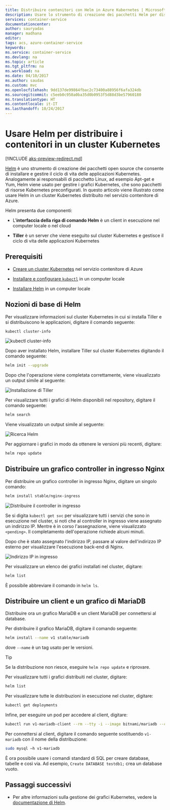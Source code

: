 ```yaml
---
title: Distribuire contenitori con Helm in Azure Kubernetes | Microsoft Docs
description: Usare lo strumento di creazione dei pacchetti Helm per distribuire i contenitori in un cluster Kubernetes nel servizio contenitore di Azure
services: container-service
documentationcenter: 
author: sauryadas
manager: madhana
editor: 
tags: acs, azure-container-service
keywords: 
ms.service: container-service
ms.devlang: na
ms.topic: article
ms.tgt_pltfrm: na
ms.workload: na
ms.date: 04/10/2017
ms.author: saudas
ms.custom: mvc
ms.openlocfilehash: 9dd137de99864fbac2c73400a88956f6afa324db
ms.sourcegitcommit: c5eeb0c950a0ba35d0b0953f5d88d3be57960180
ms.translationtype: HT
ms.contentlocale: it-IT
ms.lasthandoff: 10/24/2017
---
```

# <a name="use-helm-to-deploy-containers-on-a-kubernetes-cluster"></a>Usare Helm per distribuire i contenitori in un cluster Kubernetes

[!INCLUDE [aks-preview-redirect.md](../../../includes/aks-preview-redirect.md)]

[Helm](https://github.com/kubernetes/helm/) è uno strumento di creazione dei pacchetti open source che consente di installare e gestire il ciclo di vita delle applicazioni Kubernetes. Analogamente ai responsabili di pacchetto Linux, ad esempio Apt-get e Yum, Helm viene usato per gestire i grafici Kubernetes, che sono pacchetti di risorse Kubernetes preconfigurati. In questo articolo viene illustrato come usare Helm in un cluster Kubernetes distribuito nel servizio contenitore di Azure.

Helm presenta due componenti: 
* L'**interfaccia della riga di comando Helm** è un client in esecuzione nel computer locale o nel cloud  

* **Tiller** è un server che viene eseguito sul cluster Kubernetes e gestisce il ciclo di vita delle applicazioni Kubernetes 
 
## <a name="prerequisites"></a>Prerequisiti

* [Creare un cluster Kubernetes](container-service-kubernetes-walkthrough.md) nel servizio contenitore di Azure

* [Installare e configurare `kubectl`](../container-service-connect.md) in un computer locale

* [Installare Helm](https://github.com/kubernetes/helm/blob/master/docs/install.md) in un computer locale

## <a name="helm-basics"></a>Nozioni di base di Helm 

Per visualizzare informazioni sul cluster Kubernetes in cui si installa Tiller e si distribuiscono le applicazioni, digitare il comando seguente:

```bash
kubectl cluster-info 
```
![kubectl cluster-info](./media/container-service-kubernetes-helm/clusterinfo.png)
 
Dopo aver installato Helm, installare Tiller sul cluster Kubernetes digitando il comando seguente:

```bash
helm init --upgrade
```
Dopo che l'operazione viene completata correttamente, viene visualizzato un output simile al seguente:

![Installazione di Tiller](./media/container-service-kubernetes-helm/tiller-install.png)
 
 
 
 
Per visualizzare tutti i grafici di Helm disponibili nel repository, digitare il comando seguente:

```bash 
helm search 
```

Viene visualizzato un output simile al seguente:

![Ricerca Helm](./media/container-service-kubernetes-helm/helm-search.png)
 
Per aggiornare i grafici in modo da ottenere le versioni più recenti, digitare:

```bash 
helm repo update 
```
## <a name="deploy-an-nginx-ingress-controller-chart"></a>Distribuire un grafico controller in ingresso Nginx 
 
Per distribuire un grafico controller in ingresso Nginx, digitare un singolo comando:

```bash
helm install stable/nginx-ingress 
```
![Distribuire il controller in ingresso](./media/container-service-kubernetes-helm/nginx-ingress.png)

Se si digita `kubectl get svc` per visualizzare tutti i servizi che sono in esecuzione nel cluster, si noti che al controller in ingresso viene assegnato un indirizzo IP. Mentre è in corso l'assegnazione, viene visualizzato `<pending>`. Il completamento dell'operazione richiede alcuni minuti. 

Dopo che è stato assegnato l'indirizzo IP, passare al valore dell'indirizzo IP esterno per visualizzare l'esecuzione back-end di Nginx. 
 
![Indirizzo IP in ingresso](./media/container-service-kubernetes-helm/ingress-ip-address.png)


Per visualizzare un elenco dei grafici installati nel cluster, digitare:

```bash
helm list 
```

È possibile abbreviare il comando in `helm ls`.
 
 
 
 
## <a name="deploy-a-mariadb-chart-and-client"></a>Distribuire un client e un grafico di MariaDB

Distribuire ora un grafico MariaDB e un client MariaDB per connettersi al database.

Per distribuire il grafico MariaDB, digitare il comando seguente:

```bash
helm install --name v1 stable/mariadb
```

dove `--name` è un tag usato per le versioni.

> [!TIP]
> Se la distribuzione non riesce, eseguire `helm repo update` e riprovare.
>
 
 
Per visualizzare tutti i grafici distribuiti nel cluster, digitare:

```bash 
helm list
```
 
Per visualizzare tutte le distribuzioni in esecuzione nel cluster, digitare:

```bash
kubectl get deployments 
``` 
 
 
Infine, per eseguire un pod per accedere al client, digitare:

```bash
kubectl run v1-mariadb-client --rm --tty -i --image bitnami/mariadb --command -- bash  
``` 
 
 
Per connettersi al client, digitare il comando seguente sostituendo `v1-mariadb` con il nome della distribuzione:

```bash
sudo mysql –h v1-mariadb
```
 
 
È ora possibile usare i comandi standard di SQL per creare database, tabelle e così via. Ad esempio, `Create DATABASE testdb1;` crea un database vuoto. 
 
 
 
## <a name="next-steps"></a>Passaggi successivi

* Per altre informazioni sulla gestione dei grafici Kubernetes, vedere la [documentazione di Helm](https://github.com/kubernetes/helm/blob/master/docs/index.md). 

